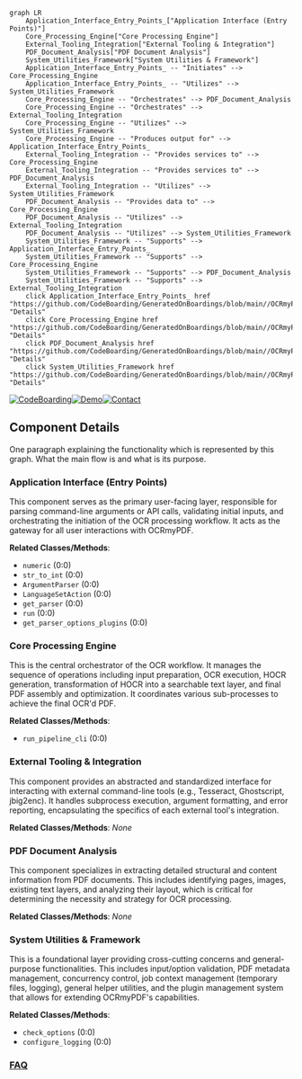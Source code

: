 ```mermaid
graph LR
    Application_Interface_Entry_Points_["Application Interface (Entry Points)"]
    Core_Processing_Engine["Core Processing Engine"]
    External_Tooling_Integration["External Tooling & Integration"]
    PDF_Document_Analysis["PDF Document Analysis"]
    System_Utilities_Framework["System Utilities & Framework"]
    Application_Interface_Entry_Points_ -- "Initiates" --> Core_Processing_Engine
    Application_Interface_Entry_Points_ -- "Utilizes" --> System_Utilities_Framework
    Core_Processing_Engine -- "Orchestrates" --> PDF_Document_Analysis
    Core_Processing_Engine -- "Orchestrates" --> External_Tooling_Integration
    Core_Processing_Engine -- "Utilizes" --> System_Utilities_Framework
    Core_Processing_Engine -- "Produces output for" --> Application_Interface_Entry_Points_
    External_Tooling_Integration -- "Provides services to" --> Core_Processing_Engine
    External_Tooling_Integration -- "Provides services to" --> PDF_Document_Analysis
    External_Tooling_Integration -- "Utilizes" --> System_Utilities_Framework
    PDF_Document_Analysis -- "Provides data to" --> Core_Processing_Engine
    PDF_Document_Analysis -- "Utilizes" --> External_Tooling_Integration
    PDF_Document_Analysis -- "Utilizes" --> System_Utilities_Framework
    System_Utilities_Framework -- "Supports" --> Application_Interface_Entry_Points_
    System_Utilities_Framework -- "Supports" --> Core_Processing_Engine
    System_Utilities_Framework -- "Supports" --> PDF_Document_Analysis
    System_Utilities_Framework -- "Supports" --> External_Tooling_Integration
    click Application_Interface_Entry_Points_ href "https://github.com/CodeBoarding/GeneratedOnBoardings/blob/main//OCRmyPDF/Application_Interface_Entry_Points_.md" "Details"
    click Core_Processing_Engine href "https://github.com/CodeBoarding/GeneratedOnBoardings/blob/main//OCRmyPDF/Core_Processing_Engine.md" "Details"
    click PDF_Document_Analysis href "https://github.com/CodeBoarding/GeneratedOnBoardings/blob/main//OCRmyPDF/PDF_Document_Analysis.md" "Details"
    click System_Utilities_Framework href "https://github.com/CodeBoarding/GeneratedOnBoardings/blob/main//OCRmyPDF/System_Utilities_Framework.md" "Details"
```
[![CodeBoarding](https://img.shields.io/badge/Generated%20by-CodeBoarding-9cf?style=flat-square)](https://github.com/CodeBoarding/GeneratedOnBoardings)[![Demo](https://img.shields.io/badge/Try%20our-Demo-blue?style=flat-square)](https://www.codeboarding.org/demo)[![Contact](https://img.shields.io/badge/Contact%20us%20-%20contact@codeboarding.org-lightgrey?style=flat-square)](mailto:contact@codeboarding.org)

## Component Details

One paragraph explaining the functionality which is represented by this graph. What the main flow is and what is its purpose.

### Application Interface (Entry Points)
This component serves as the primary user-facing layer, responsible for parsing command-line arguments or API calls, validating initial inputs, and orchestrating the initiation of the OCR processing workflow. It acts as the gateway for all user interactions with OCRmyPDF.


**Related Classes/Methods**:

- `numeric` (0:0)
- `str_to_int` (0:0)
- `ArgumentParser` (0:0)
- `LanguageSetAction` (0:0)
- `get_parser` (0:0)
- `run` (0:0)
- `get_parser_options_plugins` (0:0)


### Core Processing Engine
This is the central orchestrator of the OCR workflow. It manages the sequence of operations including input preparation, OCR execution, HOCR generation, transformation of HOCR into a searchable text layer, and final PDF assembly and optimization. It coordinates various sub-processes to achieve the final OCR'd PDF.


**Related Classes/Methods**:

- `run_pipeline_cli` (0:0)


### External Tooling & Integration
This component provides an abstracted and standardized interface for interacting with external command-line tools (e.g., Tesseract, Ghostscript, jbig2enc). It handles subprocess execution, argument formatting, and error reporting, encapsulating the specifics of each external tool's integration.


**Related Classes/Methods**: _None_

### PDF Document Analysis
This component specializes in extracting detailed structural and content information from PDF documents. This includes identifying pages, images, existing text layers, and analyzing their layout, which is critical for determining the necessity and strategy for OCR processing.


**Related Classes/Methods**: _None_

### System Utilities & Framework
This is a foundational layer providing cross-cutting concerns and general-purpose functionalities. This includes input/option validation, PDF metadata management, concurrency control, job context management (temporary files, logging), general helper utilities, and the plugin management system that allows for extending OCRmyPDF's capabilities.


**Related Classes/Methods**:

- `check_options` (0:0)
- `configure_logging` (0:0)




### [FAQ](https://github.com/CodeBoarding/GeneratedOnBoardings/tree/main?tab=readme-ov-file#faq)